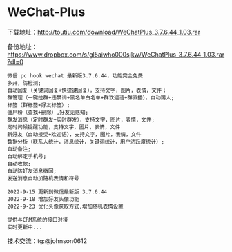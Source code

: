 # WeChat-Plus

下载地址：http://toutiu.com/download/WeChatPlus_3.7.6.44_1.03.rar

备份地址：https://www.dropbox.com/s/gl5aiwho000sjkw/WeChatPlus_3.7.6.44_1.03.rar?dl=0

 	微信 pc hook wechat 最新版3.7.6.44，功能完全免费
	多开，防检测;
	自动回复（关键词回复+快捷键回复），支持文字，图片，表情，文件；
	群管理（一键拉群+违禁词+黑名单白名单+群欢迎语+群直播），自动踢人;
	标签（群标签+好友标签）;
	僵尸粉（查找+删除）,好友无感知;
	群发消息（定时群发+实时群发），支持文字，图片，表情，文件;
	定时问候提醒功能，支持文字，图片，表情，文件
	新好友（自动接受+欢迎语），支持文字，图片，表情，文件
	数据分析（联系人统计，消息统计，关键词统计，用户活跃度统计）;
	自动备注;
	自动绑定手机号;
	自动收款;
	自动防好友消息撤回;
	发送消息自动加随机表情和符号

	2022-9-15 更新到微信最新版 3.7.6.44
	2022-9-18 增加好友头像功能
	2022-9-23 优化头像获取方式,增加随机表情设置

	提供与CRM系统的接口对接
	实时更新中...

技术交流：tg:@johnson0612
